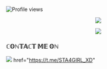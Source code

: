 
 



 <br> ![Profile views](https://komarev.com/ghpvc/?username=Stargirlxd&color=blue&style=flat-square&label=Profile+Views) <p align="center"><a href="https://github.com/Stargirlxd"><img src="https://github-readme-stats.vercel.app/api?username=Stargirlxd&show_icons=true&theme=radical"></a></p> <p align="center"><a href="https://github.com/Stargirlxd"><img src="https://github-readme-stats.vercel.app/api/top-langs/?username=Stargirlxd&theme=radical&layout=compact"></a></p>

### ℂ𝕆ℕ𝕋𝔸ℂ𝕋 𝕄𝔼 𝕆ℕ 
<img src="https://img.shields.io/badge/STARGIRL-blue.svg?style=for-the-badge&logo=Telegram"></a>
href="https://t.me/STA4GIRL_XD"
